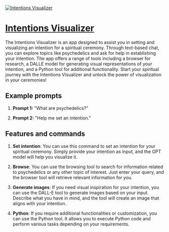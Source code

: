 [![Intentions Visualizer](https://files.oaiusercontent.com/file-3Rr8FhrB3bO2Oaz3Ajzwp5sa?se=2123-10-18T22%3A54%3A22Z&sp=r&sv=2021-08-06&sr=b&rscc=max-age%3D31536000%2C%20immutable&rscd=attachment%3B%20filename%3Ddesign_photorealistic_logo_innovative_company_creates_educational__4c67bdb6ca646001__467536_4c.jpg&sig=BBTKpamUYav6cHEOcqakR68fT%2Bi6Po8ExBvXKhGoucA%3D)](https://chat.openai.com/g/g-r6zWTlEoj-intentions-visualizer)

# [Intentions Visualizer](https://chat.openai.com/g/g-r6zWTlEoj-intentions-visualizer)

The Intentions Visualizer is an app designed to assist you in setting and visualizing an intention for a spiritual ceremony. Through text-based chat, you can explore topics like psychedelics and ask for help in establishing your intention. The app offers a range of tools including a browser for research, a DALLE model for generating visual representations of your intention, and a Python tool for additional functionality. Start your spiritual journey with the Intentions Visualizer and unlock the power of visualization in your ceremonies!

## Example prompts

1. **Prompt 1:** "What are psychedelics?"

2. **Prompt 2:** "Help me set an intention."

## Features and commands

1. **Set intention**: You can use this command to set an intention for your spiritual ceremony. Simply provide your intention as input, and the GPT model will help you visualize it.

2. **Browse**: You can use the browsing tool to search for information related to psychedelics or any other topic of interest. Just enter your query, and the browser tool will retrieve relevant information for you.

3. **Generate images**: If you need visual inspiration for your intention, you can use the DALL-E tool to generate images based on your input. Describe what you have in mind, and the tool will create an image that aligns with your intention.

4. **Python**: If you require additional functionalities or customization, you can use the Python tool. It allows you to execute Python code and perform various tasks depending on your requirements.